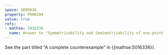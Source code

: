 ```yaml
---
space: S000016
property: P000104
value: true
refs:
- mathse: 5016336
  name: Answer to "Symmetrizability and Semimetrizability of one-point compactifications"
---
```


See the part titled "A complete counterexample" in {{mathse:5016336}}.
